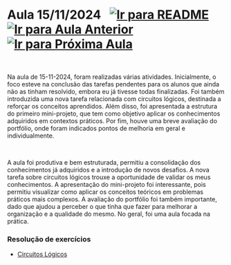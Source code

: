 # Aula 15/11/2024 &nbsp; [![Ir para README](https://img.shields.io/badge/Indice-Verde?style=for-the-badge)](../README.md#indice) &nbsp; [![Ir para Aula Anterior](https://img.shields.io/badge/Anterior-Aula%206-007ACC?style=for-the-badge)](../aulas/08-11-2024.md) [![Ir para Próxima Aula](https://img.shields.io/badge/Próxima-Aula%208-007ACC?style=for-the-badge)](../aulas/22-11-2024.md)

<br>
<p>
Na aula de 15-11-2024, foram realizadas várias atividades. Inicialmente, o foco esteve na conclusão das tarefas pendentes para os alunos que ainda não as tinham resolvido, embora eu já tivesse todas finalizadas. Foi também introduzida uma nova tarefa relacionada com circuitos lógicos, destinada a reforçar os conceitos aprendidos. Além disso, foi apresentada a estrutura do primeiro mini-projeto, que tem como objetivo aplicar os conhecimentos adquiridos em contextos práticos. Por fim, houve uma breve avaliação do portfólio, onde foram indicados pontos de melhoria em geral e individualmente.</p>

<br>

<p>A aula foi produtiva e bem estruturada, permitiu a consolidação dos conhecimentos já adquiridos e a introdução de novos desafios. A nova tarefa sobre circuitos lógicos trouxe a oportunidade de validar os meus conhecimentos. A apresentação do mini-projeto foi interessante, pois permitiu visualizar como aplicar os conceitos teóricos em problemas práticos mais complexos. A avaliação do portfólio foi também importante, dado que ajudou a perceber o que tinha que fazer para melhorar a organização e a qualidade do mesmo. No geral, foi uma aula focada na prática.</p>

### Resolução de exercícios

- [Circuitos Lógicos](../fichas/circuitos_logicos/ficha%20de%20trabalho%203.md)
